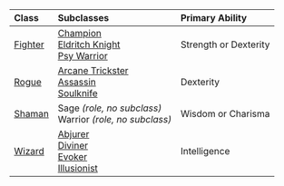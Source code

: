 
| Class                    | Subclasses                                                                                                         | Primary Ability       |
| :----------------------- | :----------------------------------------------------------------------------------------------------------------- | :-------------------- |
| [Fighter](https://lolindhir.github.io/PnP/rules/classes/fighter) | [Champion](https://lolindhir.github.io/PnP/rules/classes/fighter/champion)<br>[Eldritch Knight](https://lolindhir.github.io/PnP/rules/classes/fighter/eldritch_knight)<br>[Psy Warrior](https://lolindhir.github.io/PnP/rules/classes/fighter/psy_warrior)         | Strength or Dexterity |
| [Rogue](https://lolindhir.github.io/PnP/rules/classes/rogue)     | [Arcane Trickster](https://lolindhir.github.io/PnP/rules/classes/rogue/arcane_trickster)<br>[Assassin](https://lolindhir.github.io/PnP/rules/classes/rogue/assassin)<br>[Soulknife](https://lolindhir.github.io/PnP/rules/classes/rogue/soulknife)           | Dexterity             |
| [Shaman](https://lolindhir.github.io/PnP/rules/classes/shaman)   | Sage *(role, no subclass)*<br>Warrior *(role, no subclass)*                                                        | Wisdom or Charisma    |
| [Wizard](https://lolindhir.github.io/PnP/rules/classes/wizard)   | [Abjurer](https://lolindhir.github.io/PnP/rules/classes/wizard/abjurer)<br>[Diviner](https://lolindhir.github.io/PnP/rules/classes/wizard/diviner)<br>[Evoker](https://lolindhir.github.io/PnP/rules/classes/wizard/evoker)<br>[Illusionist](https://lolindhir.github.io/PnP/rules/classes/wizard/illusionist) | Intelligence          |
